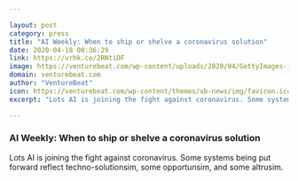 ```yaml
---

layout: post
category: press
title: "AI Weekly: When to ship or shelve a coronavirus solution"
date: 2020-04-18 00:36:29
link: https://vrhk.co/2RNtiDF
image: https://venturebeat.com/wp-content/uploads/2020/04/GettyImages-1214233667.jpg?w=1200&strip=all
domain: venturebeat.com
author: "VentureBeat"
icon: https://venturebeat.com/wp-content/themes/vb-news/img/favicon.ico
excerpt: "Lots AI is joining the fight against coronavirus. Some systems being put forward reflect techno-solutionsim, some opportunsim, and some altrusim."

---
```


### AI Weekly: When to ship or shelve a coronavirus solution

Lots AI is joining the fight against coronavirus. Some systems being put forward reflect techno-solutionsim, some opportunsim, and some altrusim.